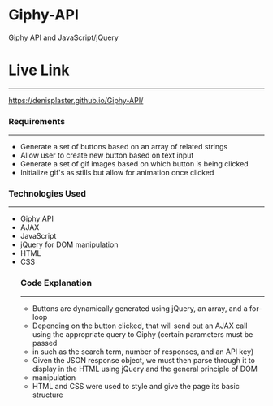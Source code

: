 # Giphy-API

Giphy API and JavaScript/jQuery

<h1>Live Link</h1>
<hr>
<a href="https://denisplaster.github.io/Giphy-API/">https://denisplaster.github.io/Giphy-API/</a>
<h3>Requirements</h3>
<hr>
<ul>
    <li>Generate a set of buttons based on an array of related strings</li>
    <li>Allow user to create new button based on text input</li>
    <li>Generate a set of gif images based on which button is being clicked</li>
    <li>Initialize gif's as stills but allow for animation once clicked</li>
</ul>
<h3>Technologies Used</h3>
<hr>
<ul>
    <li>Giphy API</li>
    <li>AJAX</li>
    <li>JavaScript</li>
    <li>jQuery for DOM manipulation</li>
    <li>HTML</li>
    <li>CSS</li>
<h3>Code Explanation</h3>
<hr>
<ul>
<li>Buttons are dynamically generated using jQuery, an array, and a for-loop
<li>Depending on the button clicked, that will send out an AJAX call using the appropriate query to Giphy (certain parameters must be passed <li>in such as the search term, number of responses, and an API key)
<li>Given the JSON response object, we must then parse through it to display in the HTML using jQuery and the general principle of DOM <li>manipulation
<li>HTML and CSS were used to style and give the page its basic structure
</ul>